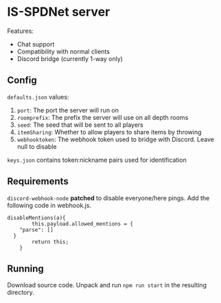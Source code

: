 # IS-SPDNet server
Features:
- Chat support
- Compatibility with normal clients
- Discord bridge (currently 1-way only)

## Config

`defaults.json` values:
1. `port`: The port the server will run on
2. `roomprefix`: The prefix the server will use on all depth rooms
3. `seed`: The seed that will be sent to all players
4. `itemSharing`: Whether to allow players to share items by throwing
5. `webhooktoken`: The webhook token used to bridge with Discord. Leave null to disable

`keys.json` contains token:nickname pairs used for identification

## Requirements

`discord-webhook-node` **patched** to disable everyone/here pings.
Add the following code in webhook.js.
```
disableMentions(a){
        this.payload.allowed_mentions = {
    "parse": []
  }
        return this;
    }
```

## Running

Download source code. Unpack and run `npm run start` in the resulting directory.
